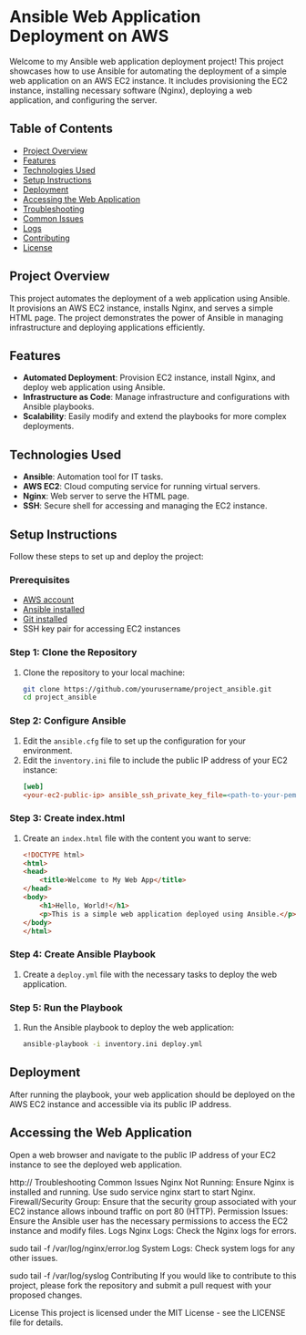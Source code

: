 # Ansible Web Application Deployment on AWS

Welcome to my Ansible web application deployment project! This project showcases how to use Ansible for automating the deployment of a simple web application on an AWS EC2 instance. It includes provisioning the EC2 instance, installing necessary software (Nginx), deploying a web application, and configuring the server.

## Table of Contents

- [Project Overview](#project-overview)
- [Features](#features)
- [Technologies Used](#technologies-used)
- [Setup Instructions](#setup-instructions)
- [Deployment](#deployment)
- [Accessing the Web Application](#accessing-the-web-application)
- [Troubleshooting](#troubleshooting)
- [Common Issues](#common-issues)
- [Logs](#logs)
- [Contributing](#contributing)
- [License](#license)

## Project Overview

This project automates the deployment of a web application using Ansible. It provisions an AWS EC2 instance, installs Nginx, and serves a simple HTML page. The project demonstrates the power of Ansible in managing infrastructure and deploying applications efficiently.

## Features

- **Automated Deployment**: Provision EC2 instance, install Nginx, and deploy web application using Ansible.
- **Infrastructure as Code**: Manage infrastructure and configurations with Ansible playbooks.
- **Scalability**: Easily modify and extend the playbooks for more complex deployments.

## Technologies Used

- **Ansible**: Automation tool for IT tasks.
- **AWS EC2**: Cloud computing service for running virtual servers.
- **Nginx**: Web server to serve the HTML page.
- **SSH**: Secure shell for accessing and managing the EC2 instance.

## Setup Instructions

Follow these steps to set up and deploy the project:

### Prerequisites

- [AWS account](https://aws.amazon.com/)
- [Ansible installed](https://docs.ansible.com/ansible/latest/installation_guide/intro_installation.html)
- [Git installed](https://git-scm.com/)
- SSH key pair for accessing EC2 instances

### Step 1: Clone the Repository

1. Clone the repository to your local machine:
    ```bash
    git clone https://github.com/yourusername/project_ansible.git
    cd project_ansible
    ```

### Step 2: Configure Ansible

1. Edit the `ansible.cfg` file to set up the configuration for your environment.
2. Edit the `inventory.ini` file to include the public IP address of your EC2 instance:
    ```ini
    [web]
    <your-ec2-public-ip> ansible_ssh_private_key_file=<path-to-your-pem-file> ansible_user=ubuntu
    ```

### Step 3: Create index.html

1. Create an `index.html` file with the content you want to serve:
    ```html
    <!DOCTYPE html>
    <html>
    <head>
        <title>Welcome to My Web App</title>
    </head>
    <body>
        <h1>Hello, World!</h1>
        <p>This is a simple web application deployed using Ansible.</p>
    </body>
    </html>
    ```

### Step 4: Create Ansible Playbook

1. Create a `deploy.yml` file with the necessary tasks to deploy the web application.

### Step 5: Run the Playbook

1. Run the Ansible playbook to deploy the web application:
    ```bash
    ansible-playbook -i inventory.ini deploy.yml
    ```

## Deployment

After running the playbook, your web application should be deployed on the AWS EC2 instance and accessible via its public IP address.

## Accessing the Web Application

Open a web browser and navigate to the public IP address of your EC2 instance to see the deployed web application.

http://<your-ec2-public-ip>
Troubleshooting
Common Issues
Nginx Not Running: Ensure Nginx is installed and running. Use sudo service nginx start to start Nginx.
Firewall/Security Group: Ensure that the security group associated with your EC2 instance allows inbound traffic on port 80 (HTTP).
Permission Issues: Ensure the Ansible user has the necessary permissions to access the EC2 instance and modify files.
Logs
Nginx Logs: Check the Nginx logs for errors.

sudo tail -f /var/log/nginx/error.log
System Logs: Check system logs for any other issues.

sudo tail -f /var/log/syslog
Contributing
If you would like to contribute to this project, please fork the repository and submit a pull request with your proposed changes.

License
This project is licensed under the MIT License - see the LICENSE file for details.

